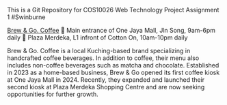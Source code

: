 This is a Git Repository for COS10026 Web Technology Project Assignment 1 #Swinburne

[Brew & Go. Coffee](https://www.instagram.com/brewngo.coffee)
📍 Main entrance of One Jaya Mall, Jln Song, 9am-6pm daily
📍 Plaza Merdeka, L1 infront of Cotton On, 10am-10pm daily

Brew & Go. Coffee is a local Kuching-based brand specializing in handcrafted coffee beverages. In
addition to coffee, their menu also includes non-coffee beverages such as matcha and chocolate.
Established in 2023 as a home-based business, Brew & Go opened its first coffee kiosk at One Jaya
Mall in 2024. Recently, they expanded and launched their second kiosk at Plaza Merdeka Shopping
Centre and are now seeking opportunities for further growth.
